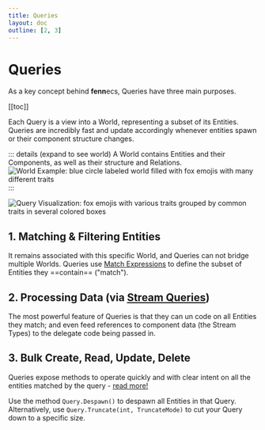 ```yaml
---
title: Queries
layout: doc
outline: [2, 3]
---
```


# Queries

As a key concept behind **fenn**ecs, Queries have three main purposes.

[[toc]]

Each Query is a view into a World, representing a subset of its Entities. Queries are incredibly fast and update accordingly whenever entities spawn or their component structure changes. 

::: details (expand to see world)
A World contains Entities and their Components, as well as their structure and Relations.
![World Example: blue circle labeled world filled with fox emojis with many different traits](https://fennecs.tech/img/diagram-world.png)
:::

![Query Visualization: fox emojis with various traits grouped by common traits in several colored boxes](https://fennecs.tech/img/diagram-queries.png)




## 1. Matching & Filtering Entities
It remains associated with this specific World, and Queries can not bridge multiple Worlds. Queries use [Match Expressions](MatchExpressions.md) to define the subset of Entities they ==contain== ("match").

## 2. Processing Data (via [Stream Queries](Query.1-5.md))

The most powerful feature of Queries is that they can un code on all Entities they match; and even feed references to component data (the Stream Types) to the delegate code being passed in.


## 3. Bulk Create, Read, Update, Delete
Queries expose methods to operate quickly and with clear intent on all the entities matched by the query - [read more!](CRUD.md)

Use the method `Query.Despawn()` to despawn all Entities in that Query.
Alternatively, use `Query.Truncate(int, TruncateMode)` to cut your Query down to a specific size.







